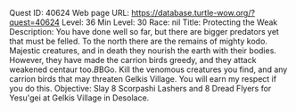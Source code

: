 Quest ID: 40624
Web page URL: https://database.turtle-wow.org/?quest=40624
Level: 36
Min Level: 30
Race: nil
Title: Protecting the Weak
Description: You have done well so far, but there are bigger predators yet that must be felled. To the north there are the remains of mighty kodo. Majestic creatures, and in death they nourish the earth with their bodies. However, they have made the carrion birds greedy, and they attack weakened centaur too.$B$BGo. Kill the venomous creatures you find, and any carrion birds that may threaten Gelkis Village. You will earn my respect if you do this.
Objective: Slay 8 Scorpashi Lashers and 8 Dread Flyers for Yesu'gei at Gelkis Village in Desolace.

